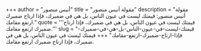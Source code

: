 +++
author = "أنيس منصور"
title = "مقولة أنيس منصور"
description = "مقولة أنيس منصور: قيمتك ليست في عيون الناس، بل هي في ضميرك، فإذا ارتاح ضميرك ارتفع مقامك."
quote = '''قيمتك ليست في عيون الناس، بل هي في ضميرك، فإذا ارتاح ضميرك ارتفع مقامك.'''
slug = "قيمتك-ليست-في-عيون-الناس-بل-هي-في-ضميرك-فإذا-ارتاح-ضميرك-ارتفع-مقامك"
+++
قيمتك ليست في عيون الناس، بل هي في ضميرك، فإذا ارتاح ضميرك ارتفع مقامك.
